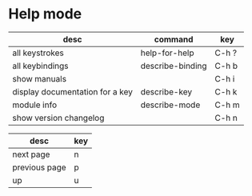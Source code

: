 # Help mode

| desc                            | command          | key   |
| ---                             | ---              | ---   |
| all keystrokes                  | help-for-help    | C-h ? |
| all keybindings                 | describe-binding | C-h b |
| show manuals                    |                  | C-h i |
| display documentation for a key | describe-key     | C-h k |
| module info                     | describe-mode    | C-h m |
| show version changelog          |                  | C-h n |

| desc          | key |
| ---           | --- |
| next page     | n   |
| previous page | p   |
| up            | u   |
